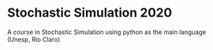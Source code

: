 # Stochastic Simulation 2020
A course in Stochastic Simulation using python as the main language (Unesp, Rio Claro)
